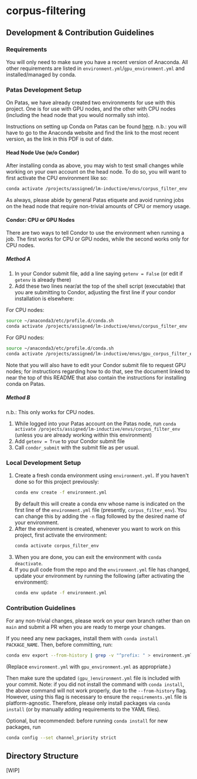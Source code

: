 # corpus-filtering

## Development & Contribution Guidelines

### Requirements

You will only need to make sure you have a recent version of Anaconda. All other requirements are listed in `environment.yml`/`gpu_environment.yml` and installed/managed by conda.

### Patas Development Setup

On Patas, we have already created two environments for use with this project. One is for use with GPU nodes, and the other with CPU nodes (including the head node that you would normally ssh into).

Instructions on setting up Conda on Patas can be found [here](https://www.shane.st/teaching/575/spr22/patas-gpu.pdf). n.b.: you will have to go to the Anaconda website and find the link to the most recent version, as the link in this PDF is out of date.

#### Head Node Use (w/o Condor)

After installing conda as above, you may wish to test small changes while working on your own account on the head node. To do so, you will want to first activate the CPU environment like so:

```sh
conda activate /projects/assigned/lm-inductive/envs/corpus_filter_env
```

As always, please abide by general Patas etiquete and avoid running jobs on the head node that require non-trivial amounts of CPU or memory usage.

#### Condor: CPU or GPU Nodes

There are two ways to tell Condor to use the environment when running a job. The first works for CPU or GPU nodes, while the second works only for CPU nodes.

##### Method A

1. In your Condor submit file, add a line saying `getenv = False` (or edit if `getenv` is already there)
1. Add these two lines near/at the top of the shell script (executable) that you are submitting to Condor, adjusting the first line if your condor installation is elsewhere:

For CPU nodes:
```sh
source ~/anaconda3/etc/profile.d/conda.sh
conda activate /projects/assigned/lm-inductive/envs/corpus_filter_env
```

For GPU nodes:
```sh
source ~/anaconda3/etc/profile.d/conda.sh
conda activate /projects/assigned/lm-inductive/envs/gpu_corpus_filter_env
```

Note that you will also have to edit your Condor submit file to request GPU nodes; for instructions regarding how to do that, see the document linked to near the top of this README that also contain the instructions for installing conda on Patas.

##### Method B
n.b.: This only works for CPU nodes.

1. While logged into your Patas account on the Patas node, run `conda activate /projects/assigned/lm-inductive/envs/corpus_filter_env` (unless you are already working within this environment)
1. Add `getenv = True` to your Condor submit file
1. Call `condor_submit` with the submit file as per usual.

### Local Development Setup

1. Create a fresh conda environment using `environment.yml`. If you haven't done so for this project previously:
    ```sh
    conda env create -f environment.yml
    ```
    By default this will create a conda env whose name is indicated on the first line of the `environment.yml` file (presently, `corpus_filter_env`). You can change this by adding the `-n` flag followed by the desired name of your environment.
1. After the environment is created, whenever you want to work on this project, first activate the environment:
    ```sh
    conda activate corpus_filter_env
    ```
1. When you are done, you can exit the environment with `conda deactivate`.
1. If you pull code from the repo and the `environment.yml` file has changed, update your environment by running the following (after activating the environment):
    ```sh
    conda env update -f environment.yml
    ```

### Contribution Guidelines

For any non-trivial changes, please work on your own branch rather than on `main` and submit a PR when you are ready to merge your changes.

If you need any new packages, install them with `conda install PACKAGE_NAME`. Then, before committing, run:

```sh
conda env export --from-history | grep -v "^prefix: " > environment.yml
```

(Replace `environment.yml` with `gpu_environment.yml` as appropriate.)

Then make sure the updated `(gpu_)environment.yml` file is included with your commit. Note: if you did not install the command with `conda install`, the above command will not work properly, due to the `--from-history` flag. However, using this flag is necessary to ensure the `requirements.yml` file is platform-agnostic. Therefore, please only install packages via `conda install` (or by manually adding requirements to the YAML files).

Optional, but recommended: before running `conda install` for new packages, run
```sh
conda config --set channel_priority strict
```

## Directory Structure

[WIP]
